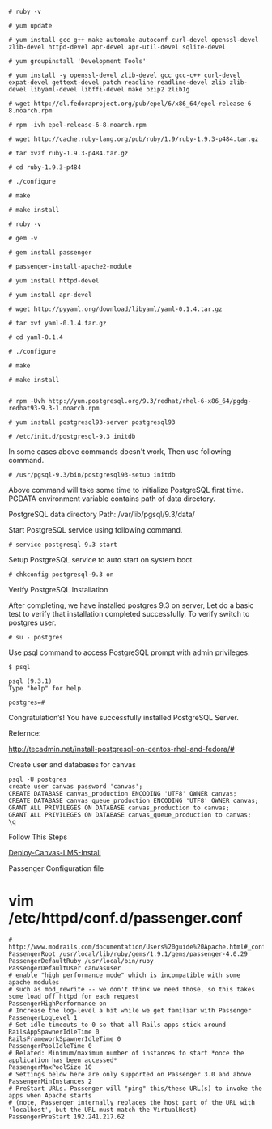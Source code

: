 ```
# ruby -v

# yum update

# yum install gcc g++ make automake autoconf curl-devel openssl-devel zlib-devel httpd-devel apr-devel apr-util-devel sqlite-devel

# yum groupinstall 'Development Tools'

# yum install -y openssl-devel zlib-devel gcc gcc-c++ curl-devel expat-devel gettext-devel patch readline readline-devel zlib zlib-devel libyaml-devel libffi-devel make bzip2 zlib1g

# wget http://dl.fedoraproject.org/pub/epel/6/x86_64/epel-release-6-8.noarch.rpm

# rpm -ivh epel-release-6-8.noarch.rpm

# wget http://cache.ruby-lang.org/pub/ruby/1.9/ruby-1.9.3-p484.tar.gz

# tar xvzf ruby-1.9.3-p484.tar.gz 

# cd ruby-1.9.3-p484

# ./configure 

# make

# make install

# ruby -v

# gem -v

# gem install passenger

# passenger-install-apache2-module

# yum install httpd-devel

# yum install apr-devel

# wget http://pyyaml.org/download/libyaml/yaml-0.1.4.tar.gz

# tar xvf yaml-0.1.4.tar.gz 

# cd yaml-0.1.4

# ./configure

# make

# make install


# rpm -Uvh http://yum.postgresql.org/9.3/redhat/rhel-6-x86_64/pgdg-redhat93-9.3-1.noarch.rpm

# yum install postgresql93-server postgresql93

# /etc/init.d/postgresql-9.3 initdb

```
In some cases above commands doesn't work, Then use following command.

```
# /usr/pgsql-9.3/bin/postgresql93-setup initdb
```

Above command will take some time to initialize PostgreSQL first time. PGDATA environment variable contains path of data directory.

PostgreSQL data directory Path: /var/lib/pgsql/9.3/data/


Start PostgreSQL service using following command.

```
# service postgresql-9.3 start

```
Setup PostgreSQL service to auto start on system boot.

```
# chkconfig postgresql-9.3 on

```
Verify PostgreSQL Installation

After completing, we have installed postgres 9.3 on server, Let do a basic test to verify that installation completed successfully. To verify switch to postgres user.

```
# su - postgres
```
Use psql command to access PostgreSQL prompt with admin privileges.
```
$ psql

psql (9.3.1)
Type "help" for help.

postgres=#
```
Congratulation’s! You have successfully installed PostgreSQL Server.


Refernce:

http://tecadmin.net/install-postgresql-on-centos-rhel-and-fedora/#


Create user and databases for canvas

```
psql -U postgres
create user canvas password 'canvas';
CREATE DATABASE canvas_production ENCODING 'UTF8' OWNER canvas;
CREATE DATABASE canvas_queue_production ENCODING 'UTF8' OWNER canvas;
GRANT ALL PRIVILEGES ON DATABASE canvas_production to canvas;
GRANT ALL PRIVILEGES ON DATABASE canvas_queue_production to canvas;
\q
```
Follow This Steps


[Deploy-Canvas-LMS-Install](https://github.com/m-narayan/beacon/wiki/Deploy-Canvas-LMS-Install-in-nginx)


Passenger Configuration file

# vim /etc/httpd/conf.d/passenger.conf

```
# http://www.modrails.com/documentation/Users%20guide%20Apache.html#_configuring_phusion_passenger
PassengerRoot /usr/local/lib/ruby/gems/1.9.1/gems/passenger-4.0.29
PassengerDefaultRuby /usr/local/bin/ruby
PassengerDefaultUser canvasuser
# enable "high performance mode" which is incompatible with some apache modules
# such as mod_rewrite -- we don't think we need those, so this takes some load off httpd for each request
PassengerHighPerformance on
# Increase the log-level a bit while we get familiar with Passenger
PassengerLogLevel 1
# Set idle timeouts to 0 so that all Rails apps stick around
RailsAppSpawnerIdleTime 0
RailsFrameworkSpawnerIdleTime 0
PassengerPoolIdleTime 0
# Related: Minimum/maximum number of instances to start *once the application has been accessed*
PassengerMaxPoolSize 10
# Settings below here are only supported on Passenger 3.0 and above
PassengerMinInstances 2
# PreStart URLs. Passenger will "ping" this/these URL(s) to invoke the apps when Apache starts
# (note, Passenger internally replaces the host part of the URL with 'localhost', but the URL must match the VirtualHost)
PassengerPreStart 192.241.217.62

```